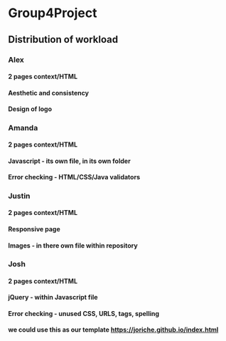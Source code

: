 # Group4Project
## Distribution of workload
### Alex
#### 2 pages context/HTML
#### Aesthetic and consistency 
#### Design of logo
#####
### Amanda
#### 2 pages context/HTML
#### Javascript - its own file, in its own folder
#### Error checking - HTML/CSS/Java validators
#####
### Justin 
#### 2 pages context/HTML
#### Responsive page
#### Images - in there own file within repository 
#####
### Josh 
#### 2 pages context/HTML
#### jQuery - within Javascript file 
#### Error checking - unused CSS, URLS, tags, spelling
#### we could use this as our template https://joriche.github.io/index.html
